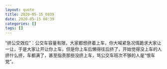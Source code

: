 ```yaml
---
layout: quote
title: 2020-05-15_0839
date: 2020-05-15 08:39
categories: []
tags: []
---
```


“挤公交效应”：公交车容量有限，大家都想挤着上车，你大喊紧急况情跪求大家让一让，于是大家让开让你上车，但是你上车后懒得往后挤了，开始觉得没上车的人挤什么挤，车都满了，甚至指责那些没挤上车，骂公交车班次不够的人是“恨车党”。 